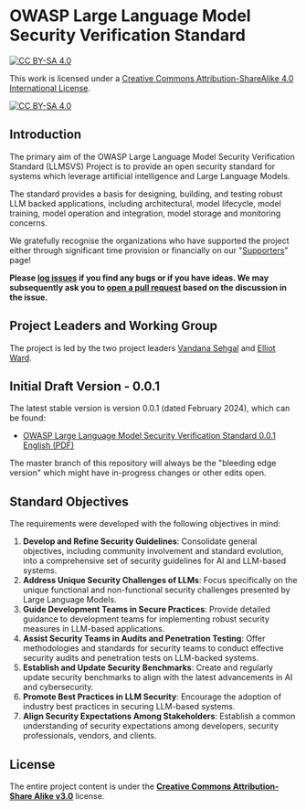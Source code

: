  # OWASP Large Language Model Security Verification Standard
[![CC BY-SA 4.0][cc-by-sa-shield]][cc-by-sa]

This work is licensed under a
[Creative Commons Attribution-ShareAlike 4.0 International License][cc-by-sa].

[![CC BY-SA 4.0][cc-by-sa-image]][cc-by-sa]

[cc-by-sa]: http://creativecommons.org/licenses/by-sa/4.0/
[cc-by-sa-image]: https://licensebuttons.net/l/by-sa/4.0/88x31.png
[cc-by-sa-shield]: https://img.shields.io/badge/License-CC%20BY--SA%204.0-blue.svg
 
## Introduction

The primary aim of the OWASP Large Language Model Security Verification Standard (LLMSVS) Project is to provide an open security standard for systems which leverage artificial intelligence and Large Language Models.

The standard provides a basis for designing, building, and testing robust LLM backed applications, including architectural, model lifecycle, model training, model operation and integration, model storage and monitoring concerns.

We gratefully recognise the organizations who have supported the project either through significant time provision or financially on our "[Supporters](SUPPORTERS.md)" page!

**Please [log issues](https://github.com/OWASP/www-project-llm-verification-standard/issues) if you find any bugs or if you have ideas. We may subsequently ask you to [open a pull request](https://github.com/OWASP/www-project-llm-verification-standard/pulls) based on the discussion in the issue.**

## Project Leaders and Working Group

The project is led by the two project leaders [Vandana Sehgal](https://github.com/vermava) and [Elliot Ward](https://github.com/mowzk).

## Initial Draft Version - 0.0.1

The latest stable version is version 0.0.1 (dated February 2024), which can be found:
* [OWASP Large Language Model Security Verification Standard 0.0.1 English (PDF)](#)

The master branch of this repository will always be the "bleeding edge version" which might have in-progress changes or other edits open.

## Standard Objectives

The requirements were developed with the following objectives in mind:

1. **Develop and Refine Security Guidelines**: Consolidate general objectives, including community involvement and standard evolution, into a comprehensive set of security guidelines for AI and LLM-based systems.
2. **Address Unique Security Challenges of LLMs**: Focus specifically on the unique functional and non-functional security challenges presented by Large Language Models.
3. **Guide Development Teams in Secure Practices**: Provide detailed guidance to development teams for implementing robust security measures in LLM-based applications.
4. **Assist Security Teams in Audits and Penetration Testing**: Offer methodologies and standards for security teams to conduct effective security audits and penetration tests on LLM-backed systems.
5. **Establish and Update Security Benchmarks**: Create and regularly update security benchmarks to align with the latest advancements in AI and cybersecurity.
6. **Promote Best Practices in LLM Security**: Encourage the adoption of industry best practices in securing LLM-based systems.
7. **Align Security Expectations Among Stakeholders**: Establish a common understanding of security expectations among developers, security professionals, vendors, and clients.

## License

The entire project content is under the **[Creative Commons Attribution-Share Alike v3.0](https://creativecommons.org/licenses/by-sa/3.0/)** license.
